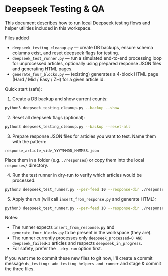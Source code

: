 # Deepseek Testing & QA

This document describes how to run local Deepseek testing flows and helper utilities included in this workspace.

Files added
- `deepseek_testing_cleanup.py` — create DB backups, ensure schema columns exist, and reset deepseek flags for testing.
- `deepseek_test_runner.py` — run a simulated end-to-end processing loop for unprocessed articles, optionally using prepared response JSON files and generating HTML pages.
- `generate_four_blocks.py` — (existing) generates a 4-block HTML page (Hard / Mid / Easy / ZH) for a given article id.

Quick start (safe):

1. Create a DB backup and show current counts:

```bash
python3 deepseek_testing_cleanup.py --backup --show
```

2. Reset all deepseek flags (optional):

```bash
python3 deepseek_testing_cleanup.py --backup --reset-all
```

3. Prepare response JSON files for articles you want to test. Name them with the pattern:

```
response_article_<id>_YYYYMMDD_HHMMSS.json
```

Place them in a folder (e.g. `./responses`) or copy them into the local `responses/` directory.

4. Run the test runner in dry-run to verify which articles would be processed:

```bash
python3 deepseek_test_runner.py --per-feed 10 --response-dir ./responses --dry-run
```

5. Apply the run (will call `insert_from_response.py` and generate HTML):

```bash
python3 deepseek_test_runner.py --per-feed 10 --response-dir ./responses --apply
```

Notes:
- The runner expects `insert_from_response.py` and `generate_four_blocks.py` to be present in the workspace (they are).
- The runner currently processes only `deepseek_processed=0 AND deepseek_failed<3` articles and respects `deepseek_in_progress`.
- For safety, prefer the `--dry-run` option first.

If you want me to commit these new files to git now, I'll create a commit message `ds_testing: add testing helpers and runner` and stage & commit the three files.
